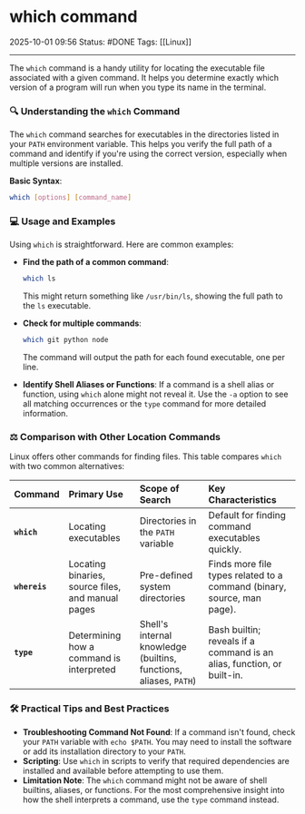 # which command

2025-10-01 09:56
Status: #DONE 
Tags: [[Linux]]

---
The `which` command is a handy utility for locating the executable file associated with a given command. It helps you determine exactly which version of a program will run when you type its name in the terminal.

### 🔍 Understanding the `which` Command

The `which` command searches for executables in the directories listed in your `PATH` environment variable. This helps you verify the full path of a command and identify if you're using the correct version, especially when multiple versions are installed.

**Basic Syntax**:
```bash
which [options] [command_name]
```

### 💻 Usage and Examples

Using `which` is straightforward. Here are common examples:

- **Find the path of a common command**:
  ```bash
  which ls
  ```
  This might return something like `/usr/bin/ls`, showing the full path to the `ls` executable.

- **Check for multiple commands**:
  ```bash
  which git python node
  ```
  The command will output the path for each found executable, one per line.

- **Identify Shell Aliases or Functions**: If a command is a shell alias or function, using `which` alone might not reveal it. Use the `-a` option to see all matching occurrences or the `type` command for more detailed information.

### ⚖️ Comparison with Other Location Commands

Linux offers other commands for finding files. This table compares `which` with two common alternatives:

| **Command** | **Primary Use** | **Scope of Search** | **Key Characteristics** |
| :--- | :--- | :--- | :--- |
| **`which`** | Locating executables | Directories in the `PATH` variable | Default for finding command executables quickly. |
| **`whereis`** | Locating binaries, source files, and manual pages | Pre-defined system directories | Finds more file types related to a command (binary, source, man page). |
| **`type`** | Determining how a command is interpreted | Shell's internal knowledge (builtins, functions, aliases, `PATH`) | Bash builtin; reveals if a command is an alias, function, or built-in. |

### 🛠️ Practical Tips and Best Practices

- **Troubleshooting Command Not Found**: If a command isn't found, check your `PATH` variable with `echo $PATH`. You may need to install the software or add its installation directory to your `PATH`.
- **Scripting**: Use `which` in scripts to verify that required dependencies are installed and available before attempting to use them.
- **Limitation Note**: The `which` command might not be aware of shell builtins, aliases, or functions. For the most comprehensive insight into how the shell interprets a command, use the `type` command instead.
